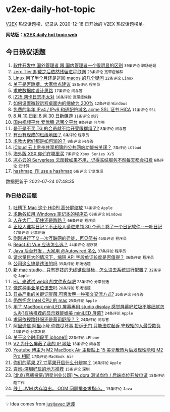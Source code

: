 # v2ex-daily-hot-topic

[V2EX](https://www.v2ex.com/) 热议话题榜，记录从 2020-12-18 日开始的 V2EX 热议话题榜单。

**网站版：[V2EX daily hot topic web](https://boojack.github.io/v2ex-daily-hot-topic-web/)**

## 今日热议话题

<!-- TODAY BEGIN -->

1. [软件开发中 国外管理者 跟 国内管理者一个很明显的区别](https://www.v2ex.com/t/868301) `30条评论` `职场话题`
1. [zero Tier 卸载之后依然残留进程联网](https://www.v2ex.com/t/868314) `23条评论` `宽带症候群`
1. [Linux 用了半个月还是逃回 macos 的几个疑问](https://www.v2ex.com/t/868307) `22条评论` `Linux`
1. [关于是否跳槽，大家给点建议](https://www.v2ex.com/t/868327) `18条评论` `程序员`
1. [求教数据库设计思路](https://www.v2ex.com/t/868322) `17条评论` `问与答`
1. [i225 网卡日志不太对](https://www.v2ex.com/t/868318) `16条评论` `宽带症候群`
1. [如何设置微软远程桌面内的缩放为 200%](https://www.v2ex.com/t/868317) `12条评论` `Windows`
1. [免费的半年 IPv4 / IPv6 和通配符域名 acme SSL 证书 HiCA](https://www.v2ex.com/t/868344) `11条评论` `SSL`
1. [8 月 10 日到 8 月 30 日新疆游](https://www.v2ex.com/t/868342) `11条评论` `旅行`
1. [国内视频平台 爱优腾 选哪个平台](https://www.v2ex.com/t/868336) `9条评论` `问与答`
1. [是不是不买 TG 的会员就不给开受限群组了?](https://www.v2ex.com/t/868313) `8条评论` `问与答`
1. [有没有现成的班级地图？](https://www.v2ex.com/t/868305) `8条评论` `程序员`
1. [求教大佬们都是如何润的？](https://www.v2ex.com/t/868298) `8条评论` `问与答`
1. [iCloud 云上贵州共享相簿的公共网站功能被关闭？](https://www.v2ex.com/t/868309) `7条评论` `iCloud`
1. [海外版 XSX 你们在哪里买](https://www.v2ex.com/t/868300) `7条评论` `Xbox Series X/S`
1. [凉心云的 Serverless 云函数如果不用，记得冻结服务不然每天都会扣费](https://www.v2ex.com/t/868328) `6条评论` `云计算`
1. [hashmap, i'll use a hashmap](https://www.v2ex.com/t/868315) `6条评论` `分享发现`

数据更新于 2022-07-24 07:48:35

<!-- TODAY END -->

### 昨日热议话题

<!-- YESTERDAY BEGIN -->

1. [吐槽下 Mac 这个 HiDPI 高分屏缩放](https://www.v2ex.com/t/868153) `74条评论` `Apple`
1. [求助各位用 Windows 笔记本的程序员](https://www.v2ex.com/t/868242) `68条评论` `Windows`
1. [人在大厂，苟住还是跑路？](https://www.v2ex.com/t/868157) `66条评论` `程序员`
1. [正经人谁写日记？不正经人请进来领 30 个码！卷了一个日记软件--一叶日记](https://www.v2ex.com/t/868195) `47条评论` `分享创造`
1. [刚刚进行了又一次互联网的迁徙，再见简书](https://www.v2ex.com/t/868140) `45条评论` `程序员`
1. [React 和 Vue 应该怎么选？](https://www.v2ex.com/t/868228) `44条评论` `程序员`
1. [Java 后台开发，大家用 @Autowired 多么](https://www.v2ex.com/t/868182) `37条评论` `程序员`
1. [请求量巨大的情况下，缩短 API 字段单词长度是否值得？](https://www.v2ex.com/t/868167) `36条评论` `程序员`
1. [公司这么搞是违法的吗](https://www.v2ex.com/t/868199) `35条评论` `职场话题`
1. [新 mac studio，只有罗技的无线键盘鼠标，怎么进去系统进行配置？](https://www.v2ex.com/t/868161) `32条评论` `Apple`
1. [Hi，来试试 web3 的文件永存吧](https://www.v2ex.com/t/868264) `28条评论` `分享创造`
1. [像这种事业单位该去吗](https://www.v2ex.com/t/868229) `28条评论` `职场话题`
1. [日益严重的关键词屏蔽,可否发明一种密文交流方式?](https://www.v2ex.com/t/868259) `26条评论` `问与答`
1. [仍然怀念 Intel CPU 的 mac](https://www.v2ex.com/t/868205) `25条评论` `Apple`
1. [用了 MacBook miniLED 屏幕再用 studio display 感觉屏幕好垃圾不够细腻怎么办?有啥推荐的显示器能媲美 miniLED 屏幕?](https://www.v2ex.com/t/868238) `24条评论` `Apple`
1. [求问依视路舒服还是蔡司舒服？？](https://www.v2ex.com/t/868184) `24条评论` `问与答`
1. [阿里通信 阿里小号 你做尽坏事 投诉无门 只能法院起诉 守规矩的人最受欺负](https://www.v2ex.com/t/868217) `23条评论` `分享发现`
1. [关于这个时间段买 iphone11](https://www.v2ex.com/t/868253) `22条评论` `iPhone`
1. [V2 为什么屏蔽了我的 IP 地址](https://www.v2ex.com/t/868260) `18条评论` `问与答`
1. [Youtube 博主为 M2 MacBook Air 主板贴上 15 美元散热片后发现性能和 M2 Pro 相同](https://www.v2ex.com/t/868169) `17条评论` `MacBook Air`
1. [你们的苹果 27 寸苹果开启什么分辨率？](https://www.v2ex.com/t/868200) `16条评论` `Apple`
1. [咨询-深圳好玩的地方推荐](https://www.v2ex.com/t/868211) `15条评论` `深圳`
1. [[北京/高瓴投资/明星创业公司] 🛰 dora 测试岗位 / 后端岗位开放申请](https://www.v2ex.com/t/868173) `15条评论` `酷工作`
1. [线上 JVM 内存溢出， OOM 问题排查求指点。](https://www.v2ex.com/t/868151) `15条评论` `Java`

<!-- YESTERDAY END -->

---

💡 Idea comes from [justjavac 迷渡](https://github.com/justjavac/)
